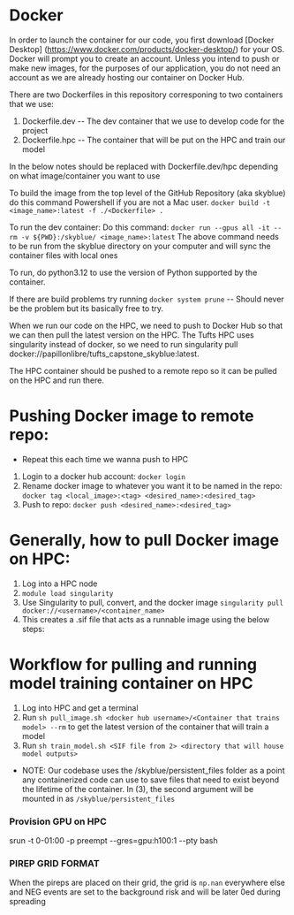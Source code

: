# Docker

In order to launch the container for our code, you first download [Docker Desktop] (https://www.docker.com/products/docker-desktop/)
for your OS. Docker will prompt you to create an account. Unless you intend to push or make new images, for the purposes of our application, you do not need an account as we are already hosting our container on Docker Hub.

There are two Dockerfiles in this repository corresponing to two containers that we use:
1) Dockerfile.dev -- The dev container that we use to develop code for the project
2) Dockerfile.hpc -- The container that will be put on the HPC and train our model

In the below notes <Dockerfile> should be replaced with Dockerfile.dev/hpc depending on what image/container you want to use

To build the image from the top level of the GitHub Repository (aka skyblue) do this command Powershell if you are not a Mac user.
`docker build -t <image_name>:latest -f ./<Dockerfile> .`

To run the dev container:
Do this command: `docker run --gpus all -it --rm -v ${PWD}:/skyblue/ <image_name>:latest`
The above command needs to be run from the skyblue directory on your computer and will sync the container files with local ones

To run, do python3.12 <fileName> to use the version of Python supported by the container.

If there are build problems try running `docker system prune` -- Should never be the problem but its basically free to try.

When we run our code on the HPC, we need to push to Docker Hub so that we can then pull the latest version
on the HPC. The Tufts HPC uses singularity instead of docker, so we need to run singularity pull docker://papillonlibre/tufts_capstone_skyblue:latest.

The HPC container should be pushed to a remote repo so it can be pulled on the HPC and run there.

# Pushing Docker image to remote repo:
* Repeat this each time we wanna push to HPC
1) Login to a docker hub account: `docker login`
2) Rename docker image to whatever you want it to be named in the repo: `docker tag <local_image>:<tag> <desired_name>:<desired_tag>`
3) Push to repo: `docker push <desired_name>:<desired_tag>`

# Generally, how to pull Docker image on HPC:
1) Log into a HPC node
2) `module load singularity`
3) Use Singularity to pull, convert, and the docker image
   `singularity pull docker://<username>/<container_name>`
4) This creates a .sif file that acts as a runnable image using the below steps:

# Workflow for pulling and running model training container on HPC
1) Log into HPC and get a terminal
2) Run `sh pull_image.sh <docker hub username>/<Container that trains model> --rm` 
   to get the latest version of the container that will train a model
3) Run `sh train_model.sh <SIF file from 2> <directory that will house model outputs>`
* NOTE: Our codebase uses the /skyblue/persistent_files folder as a point any containerized code
        can use to save files that need to exist beyond the lifetime of the container. In (3), 
        the second argument will be mounted in as `/skyblue/persistent_files`

### Provision GPU on HPC
srun -t 0-01:00 -p preempt --gres=gpu:h100:1 --pty bash

### PIREP GRID FORMAT ###
When the pireps are placed on their grid, the grid is `np.nan` everywhere else and NEG events are set to the background risk and will be later 0ed during spreading
